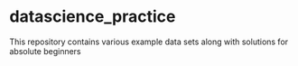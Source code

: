 # datascience_practice
This repository contains various example data sets along with solutions for absolute beginners

